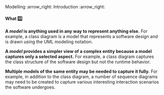 <link rel="stylesheet" href="{{baseUrl}}/css/textbook.css">

<div class="website-content">

<div id="path">Modelling :arrow_right: Introduction :arrow_right:</div>

<div id="title">

#### What :two:

</div>

<div id="body">

**A _model_ is anything used in any way to represent anything else.** For example, a class diagram is a model that represents a software design and is drawn using the UML modeling notation.

**A _model_ provides a simpler view of a complex entity because a model captures only a selected aspect.** For example, a class diagram captures the class structure of the software design but not the runtime behavior.

**Multiple models of the same entity may be needed to capture it fully.** For example, in addition to the class diagram, a number of sequence diagrams may need to be created to capture various interesting interaction scenarios the software undergoes.

</div>

</div>
